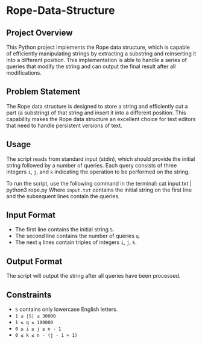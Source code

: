 # Rope-Data-Structure

## Project Overview
This Python project implements the Rope data structure, which is capable of efficiently manipulating strings by extracting a substring and reinserting it into a different position. This implementation is able to handle a series of queries that modify the string and can output the final result after all modifications.

## Problem Statement
The Rope data structure is designed to store a string and efficiently cut a part (a substring) of that string and insert it into a different position. This capability makes the Rope data structure an excellent choice for text editors that need to handle persistent versions of text.

## Usage
The script reads from standard input (stdin), which should provide the initial string followed by a number of queries. Each query consists of three integers `i`, `j`, and `k` indicating the operation to be performed on the string.

To run the script, use the following command in the terminal:
cat input.txt | python3 rope.py
Where `input.txt` contains the initial string on the first line and the subsequent lines contain the queries.

## Input Format
- The first line contains the initial string `S`.
- The second line contains the number of queries `q`.
- The next `q` lines contain triples of integers `i`, `j`, `k`.

## Output Format
The script will output the string after all queries have been processed.

## Constraints
- `S` contains only lowercase English letters.
- `1 ≤ |S| ≤ 30000`
- `1 ≤ q ≤ 100000`
- `0 ≤ i ≤ j ≤ n - 1`
- `0 ≤ k ≤ n - (j - i + 1)`
